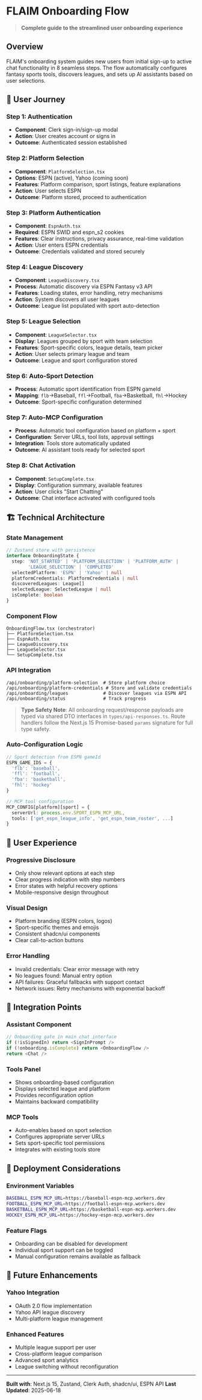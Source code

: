 # FLAIM Onboarding Flow

> **Complete guide to the streamlined user onboarding experience**

## Overview

FLAIM's onboarding system guides new users from initial sign-up to active chat functionality in 8 seamless steps. The flow automatically configures fantasy sports tools, discovers leagues, and sets up AI assistants based on user selections.

## 🎯 User Journey

### Step 1: Authentication
- **Component**: Clerk sign-in/sign-up modal
- **Action**: User creates account or signs in
- **Outcome**: Authenticated session established

### Step 2: Platform Selection  
- **Component**: `PlatformSelection.tsx`
- **Options**: ESPN (active), Yahoo (coming soon)
- **Features**: Platform comparison, sport listings, feature explanations
- **Action**: User selects ESPN
- **Outcome**: Platform stored, proceed to authentication

### Step 3: Platform Authentication
- **Component**: `EspnAuth.tsx` 
- **Required**: ESPN SWID and espn_s2 cookies
- **Features**: Clear instructions, privacy assurance, real-time validation
- **Action**: User enters ESPN credentials
- **Outcome**: Credentials validated and stored securely

### Step 4: League Discovery
- **Component**: `LeagueDiscovery.tsx`
- **Process**: Automatic discovery via ESPN Fantasy v3 API
- **Features**: Loading states, error handling, retry mechanisms
- **Action**: System discovers all user leagues
- **Outcome**: League list populated with sport auto-detection

### Step 5: League Selection
- **Component**: `LeagueSelector.tsx`
- **Display**: Leagues grouped by sport with team selection
- **Features**: Sport-specific colors, league details, team picker
- **Action**: User selects primary league and team
- **Outcome**: League and sport configuration stored

### Step 6: Auto-Sport Detection
- **Process**: Automatic sport identification from ESPN gameId
- **Mapping**: `flb`→Baseball, `ffl`→Football, `fba`→Basketball, `fhl`→Hockey
- **Outcome**: Sport-specific configuration determined

### Step 7: Auto-MCP Configuration  
- **Process**: Automatic tool configuration based on platform + sport
- **Configuration**: Server URLs, tool lists, approval settings
- **Integration**: Tools store automatically updated
- **Outcome**: AI assistant tools ready for selected sport

### Step 8: Chat Activation
- **Component**: `SetupComplete.tsx`
- **Display**: Configuration summary, available features
- **Action**: User clicks "Start Chatting"
- **Outcome**: Chat interface activated with configured tools

## 🏗️ Technical Architecture

### State Management
```typescript
// Zustand store with persistence
interface OnboardingState {
  step: 'NOT_STARTED' | 'PLATFORM_SELECTION' | 'PLATFORM_AUTH' | 
        'LEAGUE_SELECTION' | 'COMPLETED'
  selectedPlatform: 'ESPN' | 'Yahoo' | null
  platformCredentials: PlatformCredentials | null
  discoveredLeagues: League[]
  selectedLeague: SelectedLeague | null
  isComplete: boolean
}
```

### Component Flow
```
OnboardingFlow.tsx (orchestrator)
├── PlatformSelection.tsx
├── EspnAuth.tsx
├── LeagueDiscovery.tsx  
├── LeagueSelector.tsx
└── SetupComplete.tsx
```

### API Integration
```
/api/onboarding/platform-selection  # Store platform choice
/api/onboarding/platform-credentials # Store and validate credentials
/api/onboarding/leagues             # Discover leagues via ESPN API
/api/onboarding/status              # Track progress
```

> **Type Safety Note**: All onboarding request/response payloads are typed via shared DTO interfaces in `types/api-responses.ts`. Route handlers follow the Next.js 15 Promise-based `params` signature for full type safety.

### Auto-Configuration Logic
```typescript
// Sport detection from ESPN gameId
ESPN_GAME_IDS = {
  'flb': 'baseball',
  'ffl': 'football', 
  'fba': 'basketball',
  'fhl': 'hockey'
}

// MCP tool configuration
MCP_CONFIG[platform][sport] = {
  serverUrl: process.env.SPORT_ESPN_MCP_URL,
  tools: ['get_espn_league_info', 'get_espn_team_roster', ...]
}
```

## 🎨 User Experience

### Progressive Disclosure
- Only show relevant options at each step
- Clear progress indication with step numbers
- Error states with helpful recovery options
- Mobile-responsive design throughout

### Visual Design
- Platform branding (ESPN colors, logos)
- Sport-specific themes and emojis
- Consistent shadcn/ui components
- Clear call-to-action buttons

### Error Handling
- Invalid credentials: Clear error message with retry
- No leagues found: Manual entry option
- API failures: Graceful fallbacks with support contact
- Network issues: Retry mechanisms with exponential backoff

## 🔧 Integration Points

### Assistant Component
```typescript
// Onboarding gate in main chat interface
if (!isSignedIn) return <SignInPrompt />
if (!onboarding.isComplete) return <OnboardingFlow />
return <Chat />
```

### Tools Panel
- Shows onboarding-based configuration
- Displays selected league and platform
- Provides reconfiguration option
- Maintains backward compatibility

### MCP Tools
- Auto-enables based on sport selection
- Configures appropriate server URLs
- Sets sport-specific tool permissions
- Integrates with existing tools store

## 🚀 Deployment Considerations

### Environment Variables
```bash
BASEBALL_ESPN_MCP_URL=https://baseball-espn-mcp.workers.dev
FOOTBALL_ESPN_MCP_URL=https://football-espn-mcp.workers.dev
BASKETBALL_ESPN_MCP_URL=https://basketball-espn-mcp.workers.dev
HOCKEY_ESPN_MCP_URL=https://hockey-espn-mcp.workers.dev
```

### Feature Flags
- Onboarding can be disabled for development
- Individual sport support can be toggled
- Manual configuration remains available as fallback

## 🔮 Future Enhancements

### Yahoo Integration
- OAuth 2.0 flow implementation
- Yahoo API league discovery
- Multi-platform league management

### Enhanced Features
- Multiple league support per user
- Cross-platform league comparison
- Advanced sport analytics
- League switching without reconfiguration

---

**Built with**: Next.js 15, Zustand, Clerk Auth, shadcn/ui, ESPN API
**Last Updated**: 2025-06-18